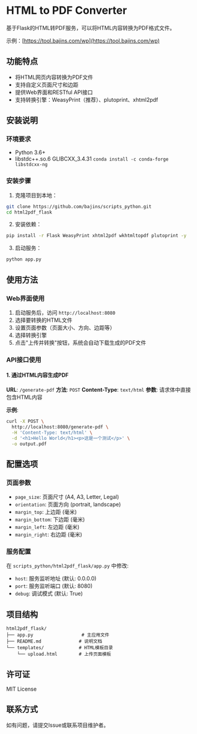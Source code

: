 # HTML to PDF Converter

基于Flask的HTML转PDF服务，可以将HTML内容转换为PDF格式文件。

示例：[https://tool.bajins.com/wp](https://tool.bajins.com/wp)



## 功能特点

- 将HTML网页内容转换为PDF文件
- 支持自定义页面尺寸和边距
- 提供Web界面和RESTful API接口
- 支持转换引擎：WeasyPrint（推荐）、plutoprint、xhtml2pdf


## 安装说明

### 环境要求

- Python 3.6+
- libstdc++.so.6 GLIBCXX_3.4.31 `conda install -c conda-forge libstdcxx-ng`

### 安装步骤

1. 克隆项目到本地：

```bash
git clone https://github.com/bajins/scripts_python.git
cd html2pdf_flask
```

2. 安装依赖：

```bash
pip install -r Flask WeasyPrint xhtml2pdf wkhtmltopdf plutoprint -y
```

3. 启动服务：

```bash
python app.py
```

## 使用方法

### Web界面使用

1. 启动服务后，访问 `http://localhost:8080`
2. 选择要转换的HTML文件
3. 设置页面参数（页面大小、方向、边距等）
4. 选择转换引擎
5. 点击"上传并转换"按钮，系统会自动下载生成的PDF文件

### API接口使用

#### 1. 通过HTML内容生成PDF

**URL**: `/generate-pdf`
**方法**: `POST`
**Content-Type**: `text/html`
**参数**: 请求体中直接包含HTML内容

**示例**:

```bash
curl -X POST \
  http://localhost:8080/generate-pdf \
  -H 'Content-Type: text/html' \
  -d '<h1>Hello World</h1><p>这是一个测试</p>' \
  -o output.pdf
```

## 配置选项

### 页面参数
- `page_size`: 页面尺寸 (A4, A3, Letter, Legal)
- `orientation`: 页面方向 (portrait, landscape)
- `margin_top`: 上边距 (毫米)
- `margin_bottom`: 下边距 (毫米)
- `margin_left`: 左边距 (毫米)
- `margin_right`: 右边距 (毫米)

### 服务配置

在 `scripts_python/html2pdf_flask/app.py` 中修改:
- `host`: 服务监听地址 (默认: 0.0.0.0)
- `port`: 服务监听端口 (默认: 8080)
- `debug`: 调试模式 (默认: True)

## 项目结构

```
html2pdf_flask/
├── app.py                  # 主应用文件
├── README.md              # 说明文档
└── templates/             # HTML模板目录
    └── upload.html        # 上传页面模板
```

## 许可证

MIT License

## 联系方式

如有问题，请提交Issue或联系项目维护者。